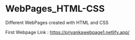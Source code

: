 # WebPages_HTML-CSS

Different WebPages created with HTML and CSS

First Webpage Link :
https://priyankawebpage1.netlify.app/
